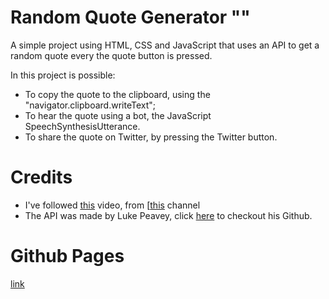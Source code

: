 # Random Quote Generator ""

A simple project using HTML, CSS and JavaScript that uses an API to get a random quote every the quote button is pressed.

In this project is possible:
- To copy the quote to the clipboard, using the "navigator.clipboard.writeText";
- To hear the quote using a bot, the JavaScript SpeechSynthesisUtterance.
- To share the quote on Twitter, by pressing the Twitter button.

# Credits

- I've followed [this](https://www.youtube.com/watch?v=I0v9ZOY3_0k) video, from [[this](https://www.youtube.com/@CodingNepal) channel
- The API was made by Luke Peavey, click [here](https://github.com/lukePeavey/quotable) to checkout his Github.

# Github Pages

[link](https://vattghern203.github.io/Random-Quote-Generator/)
